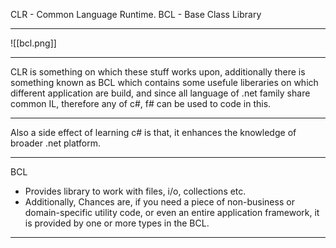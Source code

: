 CLR - Common Language Runtime.
BCL - Base Class Library
___
![[bcl.png]]
___
CLR is something on which these stuff works upon, additionally there is something known as BCL
which contains some usefule liberaries on which different application are build, 
and since all language of .net family share common IL, therefore any of c#, f# can be used to code in this.
___
Also a side effect of learning c# is that, it enhances the knowledge of broader .net platform. 
___
BCL
- Provides library to work with files, i/o, collections etc.
- Additionally, Chances are, if you need a piece of non-business or domain-specific utility code, or even an entire application framework, it is provided by one or more types in the BCL.
___



